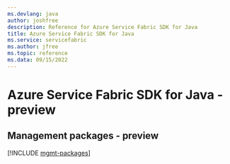 ```yaml
---
ms.devlang: java
author: joshfree
description: Reference for Azure Service Fabric SDK for Java
title: Azure Service Fabric SDK for Java
ms.service: servicefabric
ms.author: jfree
ms.topic: reference
ms.data: 09/15/2022
---
```

# Azure Service Fabric SDK for Java - preview

## Management packages - preview
[!INCLUDE [mgmt-packages](service-fabric-mgmt-index.md)]